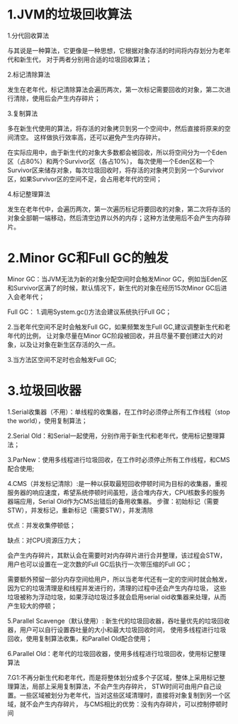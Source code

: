 # 1.JVM的垃圾回收算法
1.分代回收算法

与其说是一种算法，它更像是一种思想，它根据对象存活的时间将内存划分为老年代和新生代，
对于两者分别用合适的垃圾回收算法；

2.标记清除算法

发生在老年代，标记清除算法会遍历两次，第一次标记需要回收的对象，第二次进行清除，使用后会产生内存碎片；

3.复制算法

多在新生代使用的算法，将存活的对象拷贝到另一个空间中，然后直接将原来的空间清空。
这样做执行效率高，还可以避免产生内存碎片。

在实际应用中，由于新生代的对象大多数都会被回收，所以将空间分为一个Eden区（占80%）和两个Survivor区（各占10%），
每次使用一个Eden区和一个Survivor区来储存对象，每次垃圾回收时，将存活的对象拷贝到另一个Survivor区，如果Survivor区的空间不足，会占用老年代的空间；

4.标记整理算法

发生在老年代中，会遍历两次，第一次遍历标记将要回收的对象，第二次将存活的对象全部朝一端移动，然后清空边界以外的内存；这种方法使用后不会产生内存碎片。

# 2.Minor GC和Full GC的触发

Minor GC：当JVM无法为新的对象分配空间时会触发Minor GC，例如当Eden区和Survivor区满了的时候，默认情况下，新生代的对象在经历15次Minor GC后进入会老年代；

Full GC：
1.调用System.gc()方法会建议系统执行Full GC；

2.当老年代空间不足时会触发Full GC，如果频繁发生Full GC,建议调整新生代和老年代的比例，
         让对象尽量在Minor GC阶段被回收，并且尽量不要创建过大的对象，以及让对象在新生区存活的久一点。

3.当方法区空间不足时也会触发Full GC;
         
# 3.垃圾回收器
1.Serial收集器（不用）：单线程的收集器，在工作时必须停止所有工作线程（stop the world），使用复制算法；

2.Serial Old：和Serial一起使用，分别作用于新生代和老年代，使用标记整理算法；


3.ParNew：使用多线程进行垃圾回收，在工作时必须停止所有工作线程，和CMS配合使用;

4.CMS（并发标记清除）:是一种以获取最短回收停顿时间为目标的收集器，重视服务器的响应速度，希望系统停顿时间虽短，适合堆内存大，CPU核数多的服务器端应用，Serial Old作为CMS出错后的备用收集器。
步骤：初始标记（需要STW），并发标记，重新标记（需要STW），并发清除

优点：并发收集停顿低；

缺点：对CPU资源压力大；
    
会产生内存碎片，其默认会在需要时对内存碎片进行合并整理，该过程会STW，用户也可以设置在一定次数的Full GC后执行一次带压缩的Full GC；
     
需要额外预留一部分内存空间给用户，所以当老年代还有一定的空间时就会触发，因为它的垃圾清理是和线程并发进行的，清理的过程中还会产生内存垃圾，
这些垃圾被称为浮动垃圾，如果浮动垃圾过多就会启用serial oid收集器来处理，从而产生较大的停顿；


5.Parallel Scavenge（默认使用）: 新生代的垃圾回收器，吞吐量优先的垃圾回收器，用户可以自行设置吞吐量的大小和最大垃圾回收时间，
使用多线程进行垃圾回收，使用复制算法收集，和Parallel Old配合使用；

6.Parallel Old：老年代的垃圾回收器，使用多线程进行垃圾回收，使用标记整理算法


7.G1:不再分新生代和老年代，而是将整体划分成多个子区域，整体上采用标记整理算法，局部上采用复制算法，不会产生内存碎片，
STW时间可由用户自己设置。一些区域被划分为老年代，当对这些区域清理时，直接将对象复制到另一个区域，就不会产生内存碎片，
与CMS相比的优势：没有内存碎片，可以控制停顿时间

